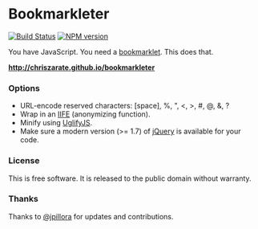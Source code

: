 # Bookmarkleter

[![Build Status][build-status]][travis-ci]
[![NPM version][npm-badge]][fury-io]

You have JavaScript. You need a [bookmarklet][bookmarklet]. This does that.

**http://chriszarate.github.io/bookmarkleter**

### Options

* URL-encode reserved characters: \[space\], %, ", <, >, #, @, &, ?
* Wrap in an [IIFE][iife] (anonymizing function).
* Minify using [UglifyJS][uglify].
* Make sure a modern version (>= 1.7) of [jQuery][jquery] is available for your code.

### License

This is free software. It is released to the public domain without warranty.

### Thanks

Thanks to [@jpillora][jpillora] for updates and contributions.


[build-status]: https://secure.travis-ci.org/chriszarate/bookmarkleter.svg?branch=master
[travis-ci]: http://travis-ci.org/chriszarate/bookmarkleter
[npm-badge]: https://badge.fury.io/js/bookmarkleter.svg
[fury-io]: http://badge.fury.io/js/bookmarkleter
[bookmarklet]: http://en.wikipedia.org/wiki/Bookmarklet
[iife]: http://en.wikipedia.org/wiki/Immediately-invoked_function_expression
[uglify]: https://github.com/mishoo/UglifyJS
[jquery]: http://jquery.com
[jpillora]: https://github.com/jpillora
